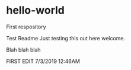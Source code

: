 # hello-world
First respository


Test Readme
Just testing this out here welcome.

Blah blah blah

FIRST EDIT 7/3/2019 12:46AM
